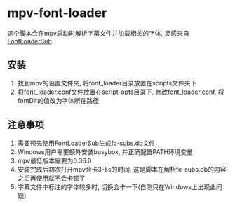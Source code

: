 # mpv-font-loader

这个脚本会在mpv启动时解析字幕文件并加载相关的字体, 灵感来自[FontLoaderSub](https://github.com/yzwduck/FontLoaderSub).

## 安装

1. 找到mpv的设置文件夹, 将font_loader目录放置在scripts文件夹下
2. 将font_loader.conf文件放置在script-opts目录下, 修改font_loader.conf, 将fontDir的值改为字体所在路径

## 注意事项

1. 需要预先使用FontLoaderSub生成fc-subs.db文件
2. Windows用户需要额外安装busybox, 并正确配置PATH环境变量
3. mpv最低版本需要为0.36.0
4. 安装完成后初次打开mpv会卡3-5s的时间, 这是脚本在解析fc-subs.db的内容, 之后再使用就不会卡顿了
5. 字幕文件中标注的字体较多时, 切换会卡一下(自测只在Windows上出现此问题)
